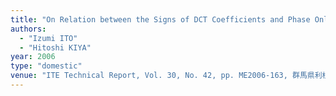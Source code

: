 ```yaml
---
title: "On Relation between the Signs of DCT Coefficients and Phase Only Correlation"
authors:
  - "Izumi ITO"
  - "Hitoshi KIYA"
year: 2006
type: "domestic"
venue: "ITE Technical Report, Vol. 30, No. 42, pp. ME2006-163, 群馬県利根郡みなかみ町, 2006-09-01."
---
```

